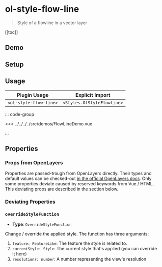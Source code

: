 # ol-style-flow-line

> Style of a flowline in a vector layer

[[toc]]

## Demo

<script setup lang="ts">
import FlowLineDemo from "@demos/FlowLineDemo.vue"
</script>
<ClientOnly>
<FlowLineDemo />
</ClientOnly>

## Setup

<!--@include: ../../styles.plugin.md-->

## Usage

| Plugin Usage           |      Explicit Import       |
| ---------------------- | :------------------------: |
| `<ol-style-flow-line>` | `<Styles.OlStyleFlowline>` |

::: code-group

<<< ../../../../src/demos/FlowLineDemo.vue

:::

## Properties

### Props from OpenLayers

Properties are passed-trough from OpenLayers directly.
Their types and default values can be checked-out [in the official OpenLayers docs](https://openlayers.org/en/latest/apidoc/module-ol_source_OSM-OSM.html).
Only some properties deviate caused by reserved keywords from Vue / HTML.
This deviating props are described in the section below.

### Deviating Properties

### `overrideStyleFunction`

- **Type**: `OverrideStyleFunction`

Change / override the applied style.
The function has three arguments:

1. `feature: FeatureLike`: The feature the style is related to.
2. `currentStyle: Style`: The current style that's applied (you can override it here)
3. `resolution?: number`: A number representing the view's resolution
